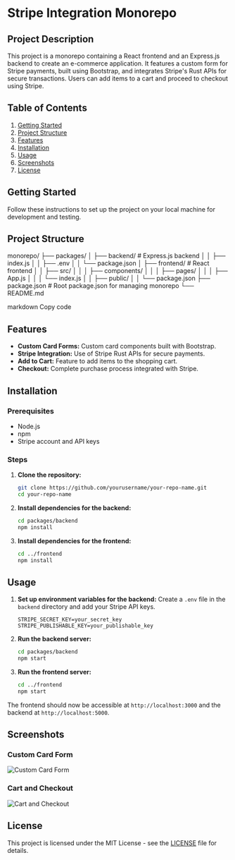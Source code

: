 # Stripe Integration Monorepo

## Project Description

This project is a monorepo containing a React frontend and an Express.js backend to create an e-commerce application. It features a custom form for Stripe payments, built using Bootstrap, and integrates Stripe's Rust APIs for secure transactions. Users can add items to a cart and proceed to checkout using Stripe.

## Table of Contents

1. [Getting Started](#getting-started)
2. [Project Structure](#project-structure)
3. [Features](#features)
4. [Installation](#installation)
5. [Usage](#usage)
6. [Screenshots](#screenshots)
7. [License](#license)

## Getting Started

Follow these instructions to set up the project on your local machine for development and testing.

## Project Structure

monorepo/
├── packages/
│ ├── backend/ # Express.js backend
│ │ ├── index.js
│ │ ├── .env
│ │ └── package.json
│ ├── frontend/ # React frontend
│ │ ├── src/
│ │ │ ├── components/
│ │ │ ├── pages/
│ │ │ ├── App.js
│ │ │ └── index.js
│ │ ├── public/
│ │ └── package.json
├── package.json # Root package.json for managing monorepo
└── README.md

markdown
Copy code

## Features

- **Custom Card Forms:** Custom card components built with Bootstrap.
- **Stripe Integration:** Use of Stripe Rust APIs for secure payments.
- **Add to Cart:** Feature to add items to the shopping cart.
- **Checkout:** Complete purchase process integrated with Stripe.

## Installation

### Prerequisites

- Node.js
- npm
- Stripe account and API keys

### Steps

1. **Clone the repository:**
    ```bash
    git clone https://github.com/yourusername/your-repo-name.git
    cd your-repo-name
    ```

2. **Install dependencies for the backend:**
    ```bash
    cd packages/backend
    npm install
    ```

3. **Install dependencies for the frontend:**
    ```bash
    cd ../frontend
    npm install
    ```

## Usage

1. **Set up environment variables for the backend:**
    Create a `.env` file in the `backend` directory and add your Stripe API keys.
    ```
    STRIPE_SECRET_KEY=your_secret_key
    STRIPE_PUBLISHABLE_KEY=your_publishable_key
    ```

2. **Run the backend server:**
    ```bash
    cd packages/backend
    npm start
    ```

3. **Run the frontend server:**
    ```bash
    cd ../frontend
    npm start
    ```

The frontend should now be accessible at `http://localhost:3000` and the backend at `http://localhost:5000`.

## Screenshots

### Custom Card Form
![Custom Card Form](path/to/your/image1.png)

### Cart and Checkout
![Cart and Checkout](path/to/your/image2.png)

## License

This project is licensed under the MIT License - see the [LICENSE](LICENSE) file for details.
